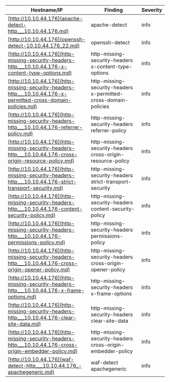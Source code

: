 | Hostname/IP | Finding | Severity |
| --- | --- | --- |
| [http://10.10.44.176](apache-detect-http___10.10.44.176.md) | apache-detect  | info |
| [http://10.10.44.176](openssh-detect-10.10.44.176_22.md) | openssh-detect  | info |
| [http://10.10.44.176](http-missing-security-headers-http___10.10.44.176-x-content-type-options.md) | http-missing-security-headers x-content-type-options | info |
| [http://10.10.44.176](http-missing-security-headers-http___10.10.44.176-x-permitted-cross-domain-policies.md) | http-missing-security-headers x-permitted-cross-domain-policies | info |
| [http://10.10.44.176](http-missing-security-headers-http___10.10.44.176-referrer-policy.md) | http-missing-security-headers referrer-policy | info |
| [http://10.10.44.176](http-missing-security-headers-http___10.10.44.176-cross-origin-resource-policy.md) | http-missing-security-headers cross-origin-resource-policy | info |
| [http://10.10.44.176](http-missing-security-headers-http___10.10.44.176-strict-transport-security.md) | http-missing-security-headers strict-transport-security | info |
| [http://10.10.44.176](http-missing-security-headers-http___10.10.44.176-content-security-policy.md) | http-missing-security-headers content-security-policy | info |
| [http://10.10.44.176](http-missing-security-headers-http___10.10.44.176-permissions-policy.md) | http-missing-security-headers permissions-policy | info |
| [http://10.10.44.176](http-missing-security-headers-http___10.10.44.176-cross-origin-opener-policy.md) | http-missing-security-headers cross-origin-opener-policy | info |
| [http://10.10.44.176](http-missing-security-headers-http___10.10.44.176-x-frame-options.md) | http-missing-security-headers x-frame-options | info |
| [http://10.10.44.176](http-missing-security-headers-http___10.10.44.176-clear-site-data.md) | http-missing-security-headers clear-site-data | info |
| [http://10.10.44.176](http-missing-security-headers-http___10.10.44.176-cross-origin-embedder-policy.md) | http-missing-security-headers cross-origin-embedder-policy | info |
| [http://10.10.44.176](waf-detect-http___10.10.44.176_-apachegeneric.md) | waf-detect apachegeneric | info |
